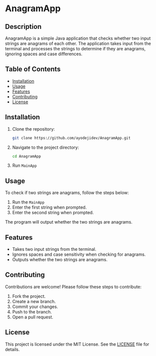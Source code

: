 # AnagramApp

## Description

AnagramApp is a simple Java application that checks whether two input strings are anagrams of each other. The application takes input from the terminal and processes the strings to determine if they are anagrams, ignoring spaces and case differences.

## Table of Contents

- [Installation](#installation)
- [Usage](#usage)
- [Features](#features)
- [Contributing](#contributing)
- [License](#license)

## Installation

1. Clone the repository:

   ```bash
   git clone https://github.com/ayodejidev/AnagramApp.git
   ```

2. Navigate to the project directory:

   ```bash
   cd AnagramApp
   ```

3. Run `MainApp`

## Usage

To check if two strings are anagrams, follow the steps below:

1. Run the `MainApp`
2. Enter the first string when prompted.
3. Enter the second string when prompted.

The program will output whether the two strings are anagrams.

## Features

- Takes two input strings from the terminal.
- Ignores spaces and case sensitivity when checking for anagrams.
- Outputs whether the two strings are anagrams.

## Contributing

Contributions are welcome! Please follow these steps to contribute:

1. Fork the project.
2. Create a new branch.
3. Commit your changes.
4. Push to the branch.
5. Open a pull request.

## License

This project is licensed under the MIT License. See the [LICENSE](LICENSE) file for details.

